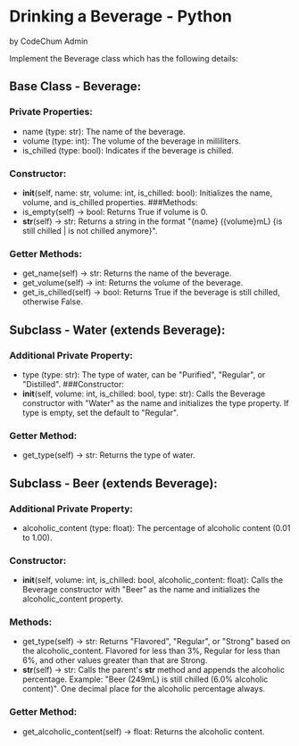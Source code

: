 # Drinking a Beverage - Python
by CodeChum Admin

Implement the Beverage class which has the following details:

 

## Base Class - Beverage:

### Private Properties:
- name (type: str): The name of the beverage.
- volume (type: int): The volume of the beverage in milliliters.
- is_chilled (type: bool): Indicates if the beverage is chilled.
### Constructor:
- __init__(self, name: str, volume: int, is_chilled: bool): Initializes the name, volume, and is_chilled properties.
###Methods:
- is_empty(self) -> bool: Returns True if volume is 0.
- __str__(self) -> str: Returns a string in the format "{name} ({volume}mL) {is still chilled | is not chilled anymore}".
### Getter Methods:
- get_name(self) -> str: Returns the name of the beverage.
- get_volume(self) -> int: Returns the volume of the beverage.
- get_is_chilled(self) -> bool: Returns True if the beverage is still chilled, otherwise False.
 

## Subclass - Water (extends Beverage):

### Additional Private Property:
- type (type: str): The type of water, can be "Purified", "Regular", or "Distilled".
###Constructor:
- __init__(self, volume: int, is_chilled: bool, type: str): Calls the Beverage constructor with "Water" as the name and initializes the type property. If type is empty, set the default to "Regular".
### Getter Method:
- get_type(self) -> str: Returns the type of water.
 

## Subclass - Beer (extends Beverage):

### Additional Private Property:
- alcoholic_content (type: float): The percentage of alcoholic content (0.01 to 1.00).
### Constructor:
- __init__(self, volume: int, is_chilled: bool, alcoholic_content: float): Calls the Beverage constructor with "Beer" as the name and initializes the alcoholic_content property.
### Methods:
- get_type(self) -> str: Returns "Flavored", "Regular", or "Strong" based on the alcoholic_content. Flavored for less than 3%, Regular for less than 6%, and other values greater than that are Strong.
- __str__(self) -> str: Calls the parent's __str__ method and appends the alcoholic percentage. Example: "Beer (249mL) is still chilled (6.0% alcoholic content)". One decimal place for the alcoholic percentage always.
### Getter Method:
- get_alcoholic_content(self) -> float: Returns the alcoholic content.

